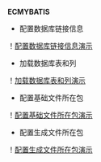 **ECMYBATIS**

- 配置数据库链接信息

！[配置数据库链接信息演示](/etc/1.png) 

- 加载数据库表和列

！[加载数据库表和列演示](/etc/2.png) 

- 配置基础文件所在包

！[配置基础文件所在包演示](/etc/3.png) 

- 配置生成文件所在包

！[配置生成文件所在包演示](/etc/4.png) 